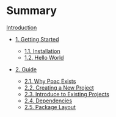 # Summary

[Introduction](README.md)

* [1. Getting Started](getting-started/README.md)
  * [1.1. Installation](getting-started/installation.md)
  * [1.2. Hello World](getting-started/hello-world.md)

* [2. Guide](guide/README.md)
  * [2.1. Why Poac Exists](guide/why-poac-exists.md)
  * [2.2. Creating a New Project](guide/creating-a-new-project.md)
  * [2.3. Introduce to Existing Projects](guide/introduce-to-existing-projects.md)
  * [2.4. Dependencies](guide/dependencies.md)
  * [2.5. Package Layout](guide/package-layout.md)

  <!-- *
  * [2.6. poac.toml vs poac.lock](guide/poac-toml-vs-poac-lock.md)
  * [2.7. Tests](guide/tests.md)
  * [2.8. Continuous Integration](guide/continuous-integration.md)
  * [2.9. Build Cache](guide/build-cache.md) -->

<!-- * [3. Reference](reference/README.md)
  * [3.1. Specifying Dependencies](reference/specifying-dependencies.md)
  * [3.2. The Manifest Format](reference/manifest.md)
  * [3.3. Configuration](reference/configuration.md)
  * [3.4. Environment Variables](reference/environment-variables.md)
  * [3.5. Build Scripts](reference/build-scripts.md)
  * [3.6. Publishing on poac.pm](reference/publishing.md)
  * [3.7. Package ID Specifications](reference/pkgid-spec.md)
  * [3.8. Source Replacement](reference/source-replacement.md)
  * [3.9. External Tools](reference/external-tools.md)
  * [3.10. Registries](reference/registries.md) -->

<!-- * [4. Commands](commands/README.md)
  * [4.1. General Commands](commands/general-commands/README.md)

  * [4.2. Manifest Commands](commands/manifest-commands/README.md)
    * [4.2.1. graph](commands/manifest-commands/graph.md)
    * [4.2.2. update](commands/manifest-commands/update.md)

  * [4.3. Package Commands](commands/package-commands/README.md)
    * [4.3.1. cache](commands/package-commands/cache.md)
    * [4.3.2. install](commands/package-commands/install.md)
    * [4.3.3. new](commands/package-commands/new.md)
    * [4.3.4. uninstall](commands/package-commands/uninstall.md)

  * [4.4. Build Commands](commands/build-commands/README.md)
    * [4.4.1. build](commands/build-commands/build.md)
    * [4.4.2. cleanup](commands/build-commands/cleanup.md)

  * [4.5. Publishing Commands](commands/publishing-commands/README.md)

* [5. API Guidelines](api-guidelines/README.md)
  * [5.1. Naming](api-guidelines/naming.md) -->
